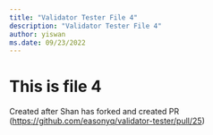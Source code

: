 ```yaml
---
title: "Validator Tester File 4"
description: "Validator Tester File 4"
author: yiswan
ms.date: 09/23/2022
---
```


# This is file 4

Created after Shan has forked and created PR (https://github.com/easonyq/validator-tester/pull/25)